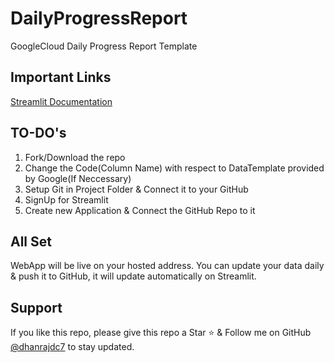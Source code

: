 # DailyProgressReport
GoogleCloud Daily Progress Report Template

## Important Links
[Streamlit Documentation](https://docs.streamlit.io/en/stable/)

## TO-DO's
1. Fork/Download the repo
2. Change the Code(Column Name) with respect to DataTemplate provided by Google(If Neccessary)
3. Setup Git in Project Folder & Connect it to your GitHub
4. SignUp for Streamlit
5. Create new Application & Connect the GitHub Repo to it

## All Set
WebApp will be live on your hosted address. You can update your data daily & push it to GitHub, it will update automatically on Streamlit.

## Support
If you like this repo, please give this repo a Star ⭐️ & Follow me on GitHub [@dhanrajdc7](https://github.com/dhanrajdc7) to stay updated.
